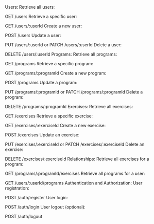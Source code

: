 Users:
Retrieve all users:

GET /users
Retrieve a specific user:

GET /users/:userId
Create a new user:

POST /users
Update a user:

PUT /users/:userId or PATCH /users/:userId
Delete a user:

DELETE /users/:userId
Programs:
Retrieve all programs:

GET /programs
Retrieve a specific program:

GET /programs/:programId
Create a new program:

POST /programs
Update a program:

PUT /programs/:programId or PATCH /programs/:programId
Delete a program:

DELETE /programs/:programId
Exercises:
Retrieve all exercises:

GET /exercises
Retrieve a specific exercise:

GET /exercises/:exerciseId
Create a new exercise:

POST /exercises
Update an exercise:

PUT /exercises/:exerciseId or PATCH /exercises/:exerciseId
Delete an exercise:

DELETE /exercises/:exerciseId
Relationships:
Retrieve all exercises for a program:

GET /programs/:programId/exercises
Retrieve all programs for a user:

GET /users/:userId/programs
Authentication and Authorization:
User registration:

POST /auth/register
User login:

POST /auth/login
User logout (optional):

POST /auth/logout